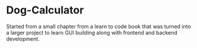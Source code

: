 # Dog-Calculator
Started from a small chapter from a learn to code book that was turned into a larger project to learn GUI building along with frontend and backend development.
